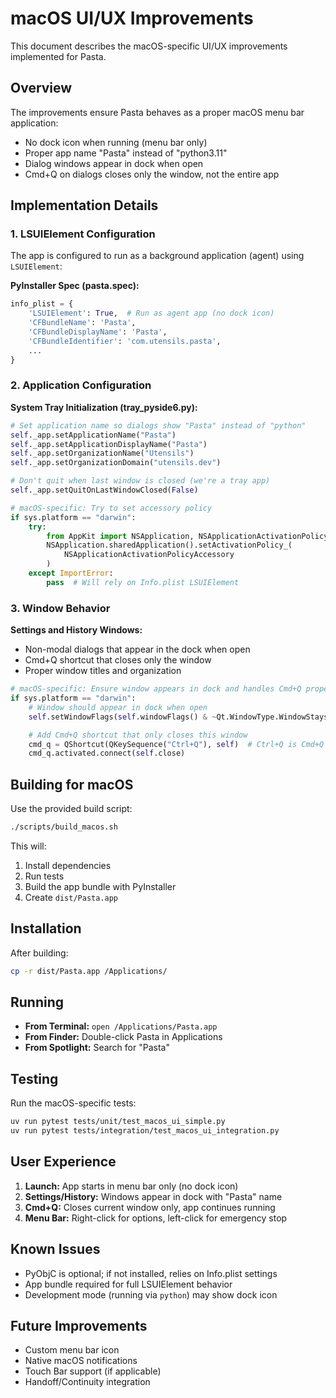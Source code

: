 # macOS UI/UX Improvements

This document describes the macOS-specific UI/UX improvements implemented for Pasta.

## Overview

The improvements ensure Pasta behaves as a proper macOS menu bar application:
- No dock icon when running (menu bar only)
- Proper app name "Pasta" instead of "python3.11"
- Dialog windows appear in dock when open
- Cmd+Q on dialogs closes only the window, not the entire app

## Implementation Details

### 1. LSUIElement Configuration

The app is configured to run as a background application (agent) using `LSUIElement`:

**PyInstaller Spec (pasta.spec):**
```python
info_plist = {
    'LSUIElement': True,  # Run as agent app (no dock icon)
    'CFBundleName': 'Pasta',
    'CFBundleDisplayName': 'Pasta',
    'CFBundleIdentifier': 'com.utensils.pasta',
    ...
}
```

### 2. Application Configuration

**System Tray Initialization (tray_pyside6.py):**
```python
# Set application name so dialogs show "Pasta" instead of "python"
self._app.setApplicationName("Pasta")
self._app.setApplicationDisplayName("Pasta")
self._app.setOrganizationName("Utensils")
self._app.setOrganizationDomain("utensils.dev")

# Don't quit when last window is closed (we're a tray app)
self._app.setQuitOnLastWindowClosed(False)

# macOS-specific: Try to set accessory policy
if sys.platform == "darwin":
    try:
        from AppKit import NSApplication, NSApplicationActivationPolicyAccessory
        NSApplication.sharedApplication().setActivationPolicy_(
            NSApplicationActivationPolicyAccessory
        )
    except ImportError:
        pass  # Will rely on Info.plist LSUIElement
```

### 3. Window Behavior

**Settings and History Windows:**
- Non-modal dialogs that appear in the dock when open
- Cmd+Q shortcut that closes only the window
- Proper window titles and organization

```python
# macOS-specific: Ensure window appears in dock and handles Cmd+Q properly
if sys.platform == "darwin":
    # Window should appear in dock when open
    self.setWindowFlags(self.windowFlags() & ~Qt.WindowType.WindowStaysOnTopHint)

    # Add Cmd+Q shortcut that only closes this window
    cmd_q = QShortcut(QKeySequence("Ctrl+Q"), self)  # Ctrl+Q is Cmd+Q on macOS
    cmd_q.activated.connect(self.close)
```

## Building for macOS

Use the provided build script:

```bash
./scripts/build_macos.sh
```

This will:
1. Install dependencies
2. Run tests
3. Build the app bundle with PyInstaller
4. Create `dist/Pasta.app`

## Installation

After building:
```bash
cp -r dist/Pasta.app /Applications/
```

## Running

- **From Terminal:** `open /Applications/Pasta.app`
- **From Finder:** Double-click Pasta in Applications
- **From Spotlight:** Search for "Pasta"

## Testing

Run the macOS-specific tests:
```bash
uv run pytest tests/unit/test_macos_ui_simple.py
uv run pytest tests/integration/test_macos_ui_integration.py
```

## User Experience

1. **Launch:** App starts in menu bar only (no dock icon)
2. **Settings/History:** Windows appear in dock with "Pasta" name
3. **Cmd+Q:** Closes current window only, app continues running
4. **Menu Bar:** Right-click for options, left-click for emergency stop

## Known Issues

- PyObjC is optional; if not installed, relies on Info.plist settings
- App bundle required for full LSUIElement behavior
- Development mode (running via `python`) may show dock icon

## Future Improvements

- Custom menu bar icon
- Native macOS notifications
- Touch Bar support (if applicable)
- Handoff/Continuity integration
